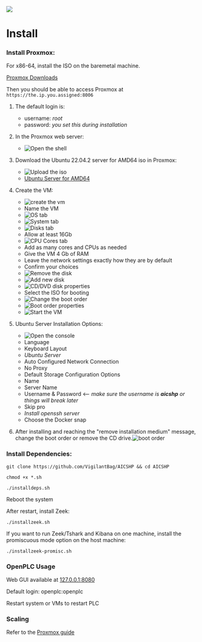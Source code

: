 ![](assets/VigilanceHP-logo.png)

# Install

### Install Proxmox:

For x86-64, install the ISO on the baremetal machine.

[Proxmox Downloads](https://www.proxmox.com/en/downloads)

Then you should be able to access Proxmox at `https://the.ip.you.assigned:8006`

1. The default login is:

   - username: *root*
   - password: *you set this during installation*
2. In the Proxmox web server:

   - ![Open the shell](./arm_based_installation/documentation/images/open_shell.png)
3. Download the Ubuntu 22.04.2 server for AMD64 iso in Proxmox:

   - ![Upload the iso](./arm_based_installation/documentation/images/upload_iso.png)
   - [Ubuntu Server for AMD64](https://ubuntu.com/download/server)
4. Create the VM:

   - ![create the vm](./arm_based_installation/documentation/images/create_vm.png)
   - Name the VM
   - ![OS tab](./arm_based_installation/documentation/images/no_media.png)
   - ![System tab](./arm_based_installation/documentation/images/bios.png)
   - ![Disks tab](./arm_based_installation/documentation/images/disks.png)
   - Allow at least 16Gb
   - ![CPU Cores tab](./arm_based_installation/documentation/images/cpu.png)
   - Add as many cores and CPUs as needed
   - Give the VM 4 Gb of RAM
   - Leave the network settings exactly how they are by default
   - Confirm your choices
   - ![Remove the disk](./arm_based_installation/documentation/images/remove_disk.png)
   - ![Add new disk](./arm_based_installation/documentation/images/add_disk.png)
   - ![CD/DVD disk properties](./arm_based_installation/documentation/images/disk_properties.png)
   - Select the ISO for booting
   - ![Change the boot order](./arm_based_installation/documentation/images/boot_order.png)
   - ![Boot order properties](./arm_based_installation/documentation/images/correct_boot_order.png)
   - ![Start the VM](./arm_based_installation/documentation/images/start.png)
5. Ubuntu Server Installation Options:

    - ![Open the console](./arm_based_installation/documentation/images/console.png)
    - Language
    - Keyboard Layout
    - *Ubuntu Server*
    - Auto Configured Network Connection
    - No Proxy
    - Default Storage Configuration Options
    - Name
    - Server Name
    - Username & Password <-- *make sure the username is ***aicshp*** or things will break later*
    - Skip pro
    - *Install openssh server*
    - Choose the Docker snap
6. After installing and reaching the "remove installation medium" message, change the boot order or remove the CD drive.![boot order](./arm_based_installation/documentation/images/change_boot_order3.png)

### Install Dependencies:

`git clone https://github.com/VigilantBag/AICSHP && cd AICSHP`

`chmod +x *.sh`

`./installdeps.sh`

Reboot the system

After restart, install Zeek:

`./installzeek.sh`

If you want to run Zeek/Tshark and Kibana on one machine, install the promiscuous mode option on the host machine:

`./installzeek-promisc.sh`

### OpenPLC Usage

Web GUI available at [127.0.0.1:8080](127.0.0.1:8080)

Default login: openplc:openplc

Restart system or VMs to restart PLC

### Scaling

Refer to the [Proxmox guide](https://pve.proxmox.com/wiki/Cluster_Manager)
